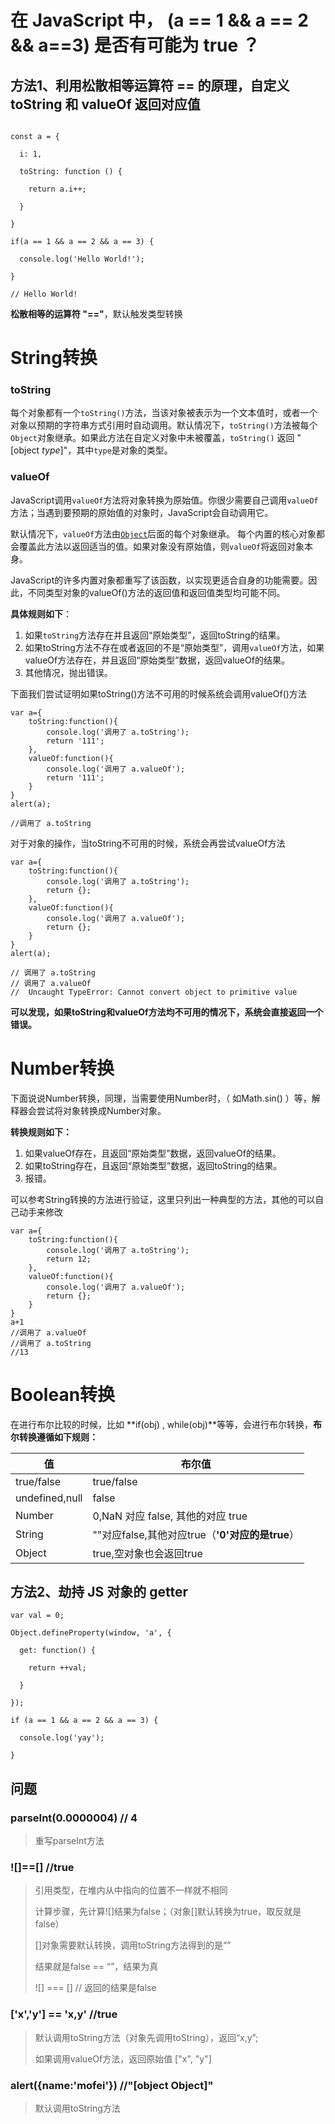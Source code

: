 # 在 JavaScript 中， (a == 1 && a == 2 && a==3) 是否有可能为 true ？



## 方法1、利用松散相等运算符 == 的原理，自定义 toString 和 valueOf 返回对应值



```

const a = {

  i: 1,

  toString: function () {

    return a.i++;

  }

}

if(a == 1 && a == 2 && a == 3) {

  console.log('Hello World!');

}

// Hello World!
```



**松散相等的运算符 "=="**，默认触发类型转换







# String转换

### toString

每个对象都有一个`toString()`方法，当该对象被表示为一个文本值时，或者一个对象以预期的字符串方式引用时自动调用。默认情况下，`toString()`方法被每个`Object`对象继承。如果此方法在自定义对象中未被覆盖，`toString()` 返回 "[object *type*]"，其中`type`是对象的类型。

### valueOf

JavaScript调用`valueOf`方法将对象转换为原始值。你很少需要自己调用`valueOf`方法；当遇到要预期的原始值的对象时，JavaScript会自动调用它。

默认情况下，`valueOf`方法由[`Object`](https://developer.mozilla.org/zh-CN/docs/Web/JavaScript/Reference/Global_Objects/Object)后面的每个对象继承。 每个内置的核心对象都会覆盖此方法以返回适当的值。如果对象没有原始值，则`valueOf`将返回对象本身。

JavaScript的许多内置对象都重写了该函数，以实现更适合自身的功能需要。因此，不同类型对象的valueOf()方法的返回值和返回值类型均可能不同。

**具体规则如下**：

1. 如果`toString`方法存在并且返回“原始类型”，返回toString的结果。
2. 如果toString方法不存在或者返回的不是“原始类型”，调用`valueOf`方法，如果valueOf方法存在，并且返回“原始类型”数据，返回valueOf的结果。
3. 其他情况，抛出错误。



下面我们尝试证明如果toString()方法不可用的时候系统会调用valueOf()方法

```
var a={
    toString:function(){
        console.log('调用了 a.toString');
        return '111';
    },
    valueOf:function(){
        console.log('调用了 a.valueOf');
        return '111';
    }
}
alert(a);

//调用了 a.toString
```

对于对象的操作，当toString不可用的时候，系统会再尝试valueOf方法

```
var a={
    toString:function(){
        console.log('调用了 a.toString');
        return {};
    },
    valueOf:function(){
        console.log('调用了 a.valueOf');
        return {};
    }
}
alert(a);

// 调用了 a.toString
// 调用了 a.valueOf
//  Uncaught TypeError: Cannot convert object to primitive value
```

**可以发现，如果toString和valueOf方法均不可用的情况下，系统会直接返回一个错误。**





# Number转换

下面说说Number转换，同理，当需要使用Number时，（ 如Math.sin() ）等，解释器会尝试将对象转换成Number对象。

**转换规则如下：**

1. 如果valueOf存在，且返回“原始类型”数据，返回valueOf的结果。
2. 如果toString存在，且返回“原始类型”数据，返回toString的结果。
3. 报错。

可以参考String转换的方法进行验证，这里只列出一种典型的方法，其他的可以自己动手来修改

```
var a={
    toString:function(){
        console.log('调用了 a.toString');
        return 12;
    },
    valueOf:function(){
        console.log('调用了 a.valueOf');
        return {};
    }
}
a+1
//调用了 a.valueOf
//调用了 a.toString
//13
```



# Boolean转换

在进行布尔比较的时候，比如 **if(obj) , while(obj)**等等，会进行布尔转换，**布尔转换遵循如下规则：**

| 值              | 布尔值                                 |
| -------------- | ----------------------------------- |
| true/false     | true/false                          |
| undefined,null | false                               |
| Number         | 0,NaN 对应 false, 其他的对应 true          |
| String         | ""对应false,其他对应true（**'0'对应的是true**） |
| Object         | true,空对象也会返回true                    |







## 方法2、劫持 JS 对象的 getter



```
var val = 0;

Object.defineProperty(window, 'a', {

  get: function() {

    return ++val;

  }

});

if (a == 1 && a == 2 && a == 3) {

  console.log('yay');

}
```







## 问题

### parseInt(0.0000004)  // 4

> 重写parseInt方法

### ![]==[] //true

> 引用类型，在堆内从中指向的位置不一样就不相同
>
> 计算步骤，先计算![]结果为false；（对象[]默认转换为true，取反就是false）
>
> []对象需要默认转换，调用toString方法得到的是“”
>
> 结果就是false == “”，结果为真
>
> 
>
> ![] === [] // 返回的结果是false

### ['x','y'] == 'x,y' //true

> 默认调用toString方法（对象先调用toString），返回“x,y”;
>
> 如果调用valueOf方法，返回原始值 ["x", "y"]

### alert({name:'mofei'})  //"[object Object]"

> 默认调用toString方法